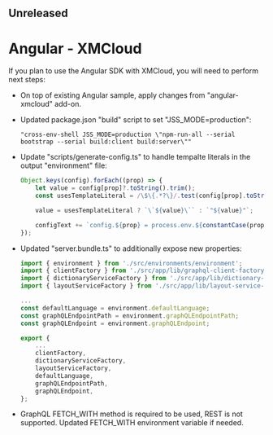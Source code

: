 ## Unreleased

# Angular - XMCloud

If you plan to use the Angular SDK with XMCloud, you will need to perform next steps:

* On top of existing Angular sample, apply changes from "angular-xmcloud" add-on.
* Updated package.json "build" script to set "JSS_MODE=production":

    ```shell
    "cross-env-shell JSS_MODE=production \"npm-run-all --serial bootstrap --serial build:client build:server\""
    ```

* Update "scripts/generate-config.ts" to handle tempalte literals in the output "environment" file:

    ```ts
    Object.keys(config).forEach((prop) => {
        let value = config[prop]?.toString().trim();
        const usesTemplateLiteral = /\$\{.*?\}/.test(config[prop].toString());

        value = usesTemplateLiteral ? `\`${value}\`` : `"${value}"`;

        configText += `config.${prop} = process.env.${constantCase(prop)} || ${value};\n`;
    });
    ```

* Updated "server.bundle.ts" to additionally expose new properties:

    ```ts
    import { environment } from './src/environments/environment';
    import { clientFactory } from './src/app/lib/graphql-client-factory';
    import { dictionaryServiceFactory } from './src/app/lib/dictionary-service-factory';
    import { layoutServiceFactory } from './src/app/lib/layout-service-factory';

    ...
    const defaultLanguage = environment.defaultLanguage;
    const graphQLEndpointPath = environment.graphQLEndpointPath;
    const graphQLEndpoint = environment.graphQLEndpoint;

    export {
        ...
        clientFactory,
        dictionaryServiceFactory,
        layoutServiceFactory,
        defaultLanguage,
        graphQLEndpointPath,
        graphQLEndpoint,
    };
    ```

* GraphQL FETCH_WITH method is required to be used, REST is not supported. Updated FETCH_WITH environment variable if needed.
